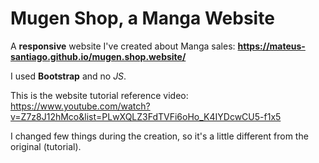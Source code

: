 # Mugen Shop, a Manga Website

A **responsive** website I've created about Manga sales: **https://mateus-santiago.github.io/mugen.shop.website/**

I used **Bootstrap** and no *JS*.

This is the website tutorial reference video: https://www.youtube.com/watch?v=Z7z8J12hMco&list=PLwXQLZ3FdTVFi6oHo_K4IYDcwCU5-f1x5

I changed few things during the creation, so it's a little different from the original (tutorial).
